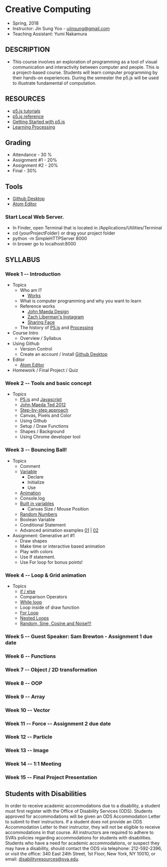 # Creative Computing
- Spring, 2018
- Instructor: Jin Sung Yoo - ujinsung@gmail.com
- Teaching Assistant: Yumi Nakamura

## DESCRIPTION
- This course involves an exploration of programming as a tool of visual communication and interactivity between computer and people. This is a project-based course. Students will learn computer programming by their hands-on experiences. During the semester the p5.js will be used to illustrate fundamental of computation.

## RESOURCES
- [p5.js tutorials](https://p5js.org/learn/)
- [p5.js reference](http://p5js.org/reference)
- [Getting Started with p5.js](http://amzn.to/1PmztVt)
- [Learning Processing](http://learningprocessing.com/)

## Grading
* Attendance - 30 %
* Assignment #1 - 20%
* Assignment #2 - 20%
* Final - 30%

## Tools
* [Github Desktop](https://desktop.github.com/)
* [Atom Editor](https://atom.io/)

### Start Local Web Server.
 * In Finder, open Terminal that is located in /Applications/Utilities/Terminal
 * cd {yourProjectFolder} or drag your project folder
 * python -m SimpleHTTPServer 8000
 * in brower go to localhost:8000

## SYLLABUS

### Week 1 -- Introduction
* Topics
  * Who am I?
    * [Works](https://vimeo.com/136505838)
  * What is computer programming and why you want to learn
  * Reference works
    * [John Maeda Design](https://www.google.com/search?q=john+maeda&source=lnms&tbm=isch&sa=X&ved=0ahUKEwjdlPai1b_RAhUs7oMKHXA_A7UQ_AUICSgC&biw=1167&bih=888#tbm=isch&q=john+maeda+graphic+design&imgrc=PhLxs7TrTqQ07M%3A)
    * [Zach Liberman's Instagram](https://www.instagram.com/zach.lieberman/?hl=en)
    * [Sharing Face](https://vimeo.com/96549043)
  * The history of [P5.js](https://p5js.org/) and [Processing](https://processing.org/)
* Course Intro
  * Overview / Syllabus
* Using Github
  * Version Control
  * Create an account / Install [Github Desktop](https://desktop.github.com/)
* Editor
  * [Atom Editor](https://atom.io/)
* Homework / Final Project / Quiz

### Week 2 -- Tools and basic concept
* Topics
  * [P5.js](https://p5js.org/) and [Javascript](https://en.wikipedia.org/wiki/JavaScript)
  * [John Maeda Ted 2012](https://www.ted.com/talks/john_maeda_how_art_technology_and_design_inform_creative_leaders)
  * [Step-by-step approach](https://www.youtube.com/watch?v=cDA3_5982h8)
  * Canvas, Pixels and Color
  * Using Github
  * Setup / Draw Functions
  * Shapes / Background
  * Using Chrome developer tool

### Week 3 -- Bouncing Ball!
* Topics
  * Comment
  * [Variable](https://jinsung.github.io/sva-cc-spring-2018/week03/examples/01_variables/index.html)
    * Declare
    * Initialize
    * Use
  * [Animation](https://jinsung.github.io/sva-cc-spring-2018/week03/examples/02_animation/index.html)
  * Console.log
  * [Built in variables](https://jinsung.github.io/sva-cc-spring-2018/week03/examples/03_2_built_in_variables/index.html)
    * Canvas Size / Mouse Position
  * [Random Numbers](https://jinsung.github.io/sva-cc-spring-2018/week03/examples/07_random/index.html)
  * Boolean Variable
  * Conditional Statement
  * Advanced animation examples [01](http://thesystemis.com/projects/mesa-di-voce/) | [02](https://vimeo.com/150728260)
* Assignment: Generative art #1
  * Draw shapes
  * Make time or interactive based animation
  * Play with colors
  * Use If statement.
  * Use For loop for bonus points!

### Week 4 -- Loop & Grid animation
* Topics
  * [if / else](https://jinsung.github.io/sva-cc-spring-2018/week04/examples/01_conditions/index.html)
  * Comparison Operators
  * [While loop](https://jinsung.github.io/sva-cc-spring-2018/week04/examples/02_while_loop/index.html)
  * Loop inside of draw function
  * [For Loop](https://jinsung.github.io/sva-cc-spring-2018/week04/examples/03_for_loop/index.html)
  * [Nested Loops](https://jinsung.github.io/sva-cc-spring-2018/week04/examples/04_nested_loop/index.html)
  * [Random, Sine, Cosine and Noise!!!](https://jinsung.github.io/sva-cc-spring-2018/week04/examples/05_noise/index.html)

### Week 5 -- Guest Speaker: Sam Brewton - Assignment 1 due date

### Week 6 -- Functions

### Week 7 -- Object / 2D transformation

### Week 8 -- OOP

### Week 9 -- Array

### Week 10 -- Vector

### Week 11 -- Force -- Assignment 2 due date

### Week 12 -- Particle

### Week 13 -- Image

### Week 14 -- 1:1 Meeting

### Week 15 -- Final Project Presentation

## Students with Disabilities

In order to receive academic accommodations due to a disability, a student must first register with the Office of Disability Services (ODS). Students approved for accommodations will be given an ODS Accommodation Letter to submit to their instructors. If a student does not provide an ODS Accommodation Letter to their instructor, they will not be eligible to receive accommodations in that course. All instructors are required to adhere to SVA’s policies regarding accommodations for students with disabilities. Students who have a need for academic accommodations, or suspect they may have a disability, should contact the ODS via telephone: 212-592-2396, or visit the office: 340 East 24th Street, 1st Floor, New York, NY 10010, or email: disabilityresources@sva.edu.
